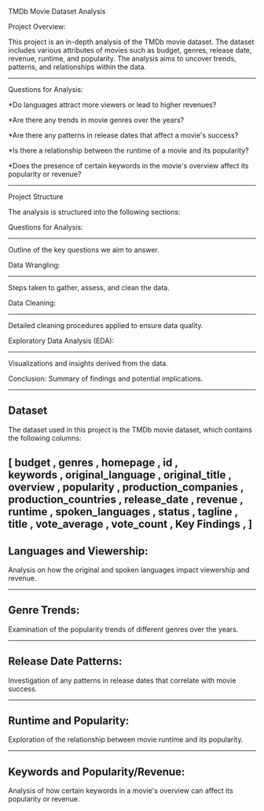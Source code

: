 TMDb Movie Dataset Analysis

Project Overview:

This project is an in-depth analysis of the TMDb movie dataset. The dataset includes various attributes of movies such as budget, genres, release date, revenue, runtime, and popularity. The analysis aims to uncover trends, patterns, and relationships within the data.


---------------------------------------------------------------------------------------------------------  



Questions for Analysis:

*Do languages attract more viewers or lead to higher revenues?

*Are there any trends in movie genres over the years?

*Are there any patterns in release dates that affect a movie's success?

*Is there a relationship between the runtime of a movie and its popularity?

*Does the presence of certain keywords in the movie's overview affect its popularity or revenue?




---------------------------------------------------------------------------------------------------------  






Project Structure

The analysis is structured into the following sections:







		 

Questions for Analysis:  

----------------------------  

Outline of the key questions we aim to answer.  



Data Wrangling:

----------------------------

Steps taken to gather, assess, and clean the data. 




Data Cleaning:

----------------------------  


Detailed cleaning procedures applied to ensure data quality. 



Exploratory Data Analysis (EDA):  

----------------------------  


Visualizations and insights derived from the data.  










		

Conclusion:
Summary of findings and potential implications.

--------------
Dataset  
--------------  

The dataset used in this project is the TMDb movie dataset, which contains the following columns:  

[
budget , 
genres , 
homepage , 
id  ,  
keywords , 
original_language  , 
original_title  , 
overview  , 
popularity  , 
production_companies  , 
production_countries  , 
release_date  , 
revenue  , 
runtime  , 
spoken_languages  , 
status  , 
tagline  , 
title  , 
vote_average  , 
vote_count  , 
Key Findings  , 
]
----------------------------  
Languages and Viewership:
----------------------------

Analysis on how the original and spoken languages impact viewership and revenue.

---------------------------  
Genre Trends: 
---------------------------
Examination of the popularity trends of different genres over the years.  


---------------------------
Release Date Patterns:
---------------------------

Investigation of any patterns in release dates that correlate with movie success.

---------------------------
Runtime and Popularity: 
---------------------------

Exploration of the relationship between movie runtime and its popularity.

---------------------------
Keywords and Popularity/Revenue:
---------------------------
Analysis of how certain keywords in a movie's overview can affect its popularity or revenue.

